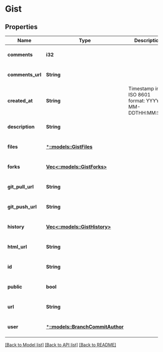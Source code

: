 # Gist

## Properties
Name | Type | Description | Notes
------------ | ------------- | ------------- | -------------
**comments** | **i32** |  | [optional] [default to null]
**comments_url** | **String** |  | [optional] [default to null]
**created_at** | **String** | Timestamp in ISO 8601 format: YYYY-MM-DDTHH:MM:SSZ. | [optional] [default to null]
**description** | **String** |  | [optional] [default to null]
**files** | [***::models::GistFiles**](gist_files.md) |  | [optional] [default to null]
**forks** | [**Vec<::models::GistForks>**](gist_forks.md) |  | [optional] [default to null]
**git_pull_url** | **String** |  | [optional] [default to null]
**git_push_url** | **String** |  | [optional] [default to null]
**history** | [**Vec<::models::GistHistory>**](gist_history.md) |  | [optional] [default to null]
**html_url** | **String** |  | [optional] [default to null]
**id** | **String** |  | [optional] [default to null]
**public** | **bool** |  | [optional] [default to null]
**url** | **String** |  | [optional] [default to null]
**user** | [***::models::BranchCommitAuthor**](branch_commit_author.md) |  | [optional] [default to null]

[[Back to Model list]](../README.md#documentation-for-models) [[Back to API list]](../README.md#documentation-for-api-endpoints) [[Back to README]](../README.md)


